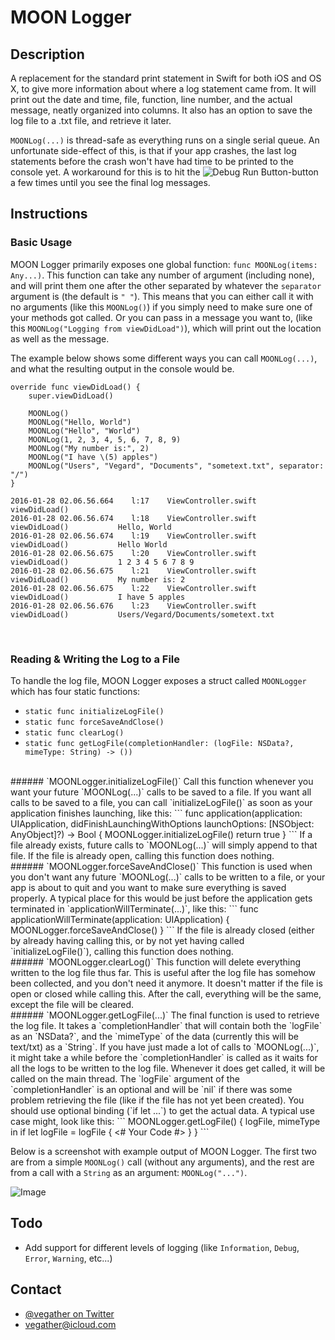 # MOON Logger

## Description

A replacement for the standard print statement in Swift for both iOS and OS X, to give more information about where a log statement came from. It will print out the date and time, file, function, line number, and the actual message, neatly organized into columns. It also has an option to save the log file to a .txt file, and retrieve it later.

`MOONLog(...)` is thread-safe as everything runs on a single serial queue. An unfortunate side-effect of this, is that if your app crashes, the last log statements before the crash won't have had time to be printed to the console yet. A workaround for this is to hit the ![Debug Run Button](http://imgur.com/t5NmEEQ.png)-button a few times until you see the final log messages.



## Instructions

### Basic Usage

MOON Logger primarily exposes one global function: `func MOONLog(items: Any...)`. This function can take any number of argument (including none), and will print them one after the other separated by whatever the `separator` argument is (the default is `" "`). This means that you can either call it with no arguments (like this `MOONLog()`) if you simply need to make sure one of your methods got called. Or you can pass in a message you want to, (like this `MOONLog("Logging from viewDidLoad")`), which will print out the location as well as the message.

The example below shows some different ways you can call `MOONLog(...)`, and what the resulting output in the console would be.

```
override func viewDidLoad() {
    super.viewDidLoad()

    MOONLog()
    MOONLog("Hello, World")
    MOONLog("Hello", "World")
    MOONLog(1, 2, 3, 4, 5, 6, 7, 8, 9)
    MOONLog("My number is:", 2)
    MOONLog("I have \(5) apples")
    MOONLog("Users", "Vegard", "Documents", "sometext.txt", separator: "/")
}
```

```
2016-01-28 02.06.56.664    l:17    ViewController.swift       viewDidLoad()                             
2016-01-28 02.06.56.674    l:18    ViewController.swift       viewDidLoad()           Hello, World
2016-01-28 02.06.56.674    l:19    ViewController.swift       viewDidLoad()           Hello World
2016-01-28 02.06.56.675    l:20    ViewController.swift       viewDidLoad()           1 2 3 4 5 6 7 8 9
2016-01-28 02.06.56.675    l:21    ViewController.swift       viewDidLoad()           My number is: 2
2016-01-28 02.06.56.675    l:22    ViewController.swift       viewDidLoad()           I have 5 apples
2016-01-28 02.06.56.676    l:23    ViewController.swift       viewDidLoad()           Users/Vegard/Documents/sometext.txt
```
</br>

### Reading & Writing the Log to a File

To handle the log file, MOON Logger exposes a struct called `MOONLogger` which has four static functions:
- `static func initializeLogFile()`
- `static func forceSaveAndClose()`
- `static func clearLog()`
- `static func getLogFile(completionHandler: (logFile: NSData?, mimeType: String) -> ())`

</br>
###### `MOONLogger.initializeLogFile()`
Call this function whenever you want your future `MOONLog(...)` calls to be saved to a file. If you want all calls to be saved to a file, you can call `initializeLogFile()` as soon as your application finishes launching, like this:
```
func application(application: UIApplication, didFinishLaunchingWithOptions launchOptions: [NSObject: AnyObject]?) -> Bool {
    MOONLogger.initializeLogFile()
    return true
}
```
If a file already exists, future calls to `MOONLog(...)` will simply append to that file. If the file is already open, calling this function does nothing.

</br>
###### `MOONLogger.forceSaveAndClose()`
This function is used when you don't want any future `MOONLog(...)` calls to be written to a file, or your app is about to quit and you want to make sure everything is saved properly. A typical place for this would be just before the application gets terminated in `applicationWillTerminate(...)`, like this:
```
func applicationWillTerminate(application: UIApplication) {
	MOONLogger.forceSaveAndClose()
}
```
If the file is already closed (either by already having calling this, or by not yet having called `initializeLogFile()`), calling this function does nothing.

</br>
###### `MOONLogger.clearLog()`
This function will delete everything written to the log file thus far. This is useful after the log file has somehow been collected, and you don't need it anymore. It doesn't matter if the file is open or closed while calling this. After the call, everything will be the same, except the file will be cleared.

</br>
###### `MOONLogger.getLogFile(...)`
The final function is used to retrieve the log file. It takes a `completionHandler` that will contain both the `logFile` as an `NSData?`, and the `mimeType` of the data (currently this will be text/txt) as a `String`. If you have just made a lot of calls to `MOONLog(...)`, it might take a while before the `completionHandler` is called as it waits for all the logs to be written to the log file. Whenever it does get called, it will be called on the main thread. The `logFile` argument of the `completionHandler` is an optional and will be `nil` if there was some problem retrieving the file (like if the file has not yet been created). You should use optional binding (`if let ...`) to get the actual data. A typical use case might, look like this:
```
MOONLogger.getLogFile() { logFile, mimeType in
	if let logFile = logFile {
		<# Your Code #>
	}
}
```

<br />

Below is a screenshot with example output of MOON Logger. The first two are from a simple `MOONLog()` call (without any arguments), and the rest are from a call with a `String` as an argument: `MOONLog("...")`.

![Image](http://imgur.com/qluneiY.png)


## Todo

- Add support for different levels of logging (like `Information`, `Debug`, `Error`, `Warning`, etc...)


## Contact

- [@vegather on Twitter](http://www.twitter.com/vegather)
- [vegather@icloud.com](mailto:vegather@icloud.com)
